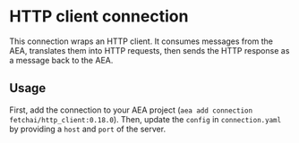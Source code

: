 # HTTP client connection

This connection wraps an HTTP client. It consumes messages from the AEA, translates them into HTTP requests, then sends the HTTP response as a message back to the AEA.

## Usage

First, add the connection to your AEA project (`aea add connection fetchai/http_client:0.18.0`). Then, update the `config` in `connection.yaml` by providing a `host` and `port` of the server.
